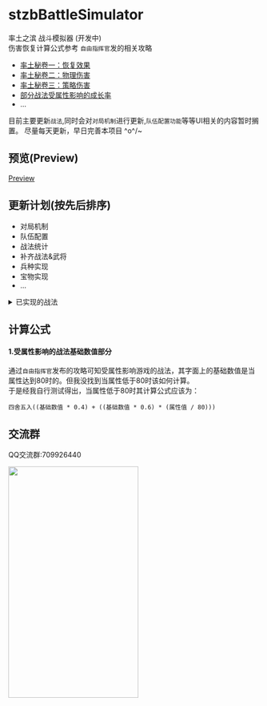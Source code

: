 # stzbBattleSimulator
率土之滨 战斗模拟器 (开发中)  
伤害恢复计算公式参考 `自由指挥官`发的相关攻略   
* [率土秘卷一：恢复效果](https://ds.163.com/feed/61d6fcb5849ee2000141813e)
* [率土秘卷二：物理伤害](https://ds.163.com/feed/61d80f25c5a3250001371489)
* [率土秘卷三：策略伤害](https://ds.163.com/feed/61d960a5c5a3250001385b66)
* [部分战法受属性影响的成长率](https://ds.163.com/feed/60ba5ac4517f0f055ad52ce0)
* ...

目前主要更新`战法`,同时会对`对局机制`进行更新,`队伍配置功能`等等UI相关的内容暂时搁置。 尽量每天更新，早日完善本项目 \^o^/~

## 预览(Preview)
[Preview](https://stzb-battle-simulator.vercel.app/?_blank)

## 更新计划(按先后排序)
- 对局机制
- 队伍配置
- 战法统计
- 补齐战法&武将
- 兵种实现
- 宝物实现
- ...

<details>
<summary>已实现的战法</summary>

  
* [A] 先驱突击
* [A] 温酒斩将
* [S] 血践黄砂
* [A] 方阵突击
* [A] 钝兵挫锐
* [S] 皇裔流离
* [S] 其疾如风
* [S] 奋疾先登
* [S] 奇兵拒北
* [S] 忠克猛烈
* [A] 愈战愈勇
* [S] 浑水摸鱼
* [S] 金匮要略
* [S] 大赏三军
* [S] 神兵天降
* [S] 避其锋芒
* [S] 无心恋战
* [S] 白衣渡江
* [S] 反计之策
* [A] 威震河朔
* [B] 百战精兵

</details>

## 计算公式
#### 1.受属性影响的战法基础数值部分
通过`自由指挥官`发布的攻略可知受属性影响游戏的战法，其字面上的基础数值是当属性达到80时的。但我没找到当属性低于80时该如何计算。  
于是经我自行测试得出，当属性低于80时其计算公式应该为：  
```
四舍五入((基础数值 * 0.4) + ((基础数值 * 0.6) * (属性值 / 80)))
```
## 交流群
QQ交流群:709926440 

<img src="https://stzb-battle-simulator.vercel.app/group.jpg" width="260" height="462">